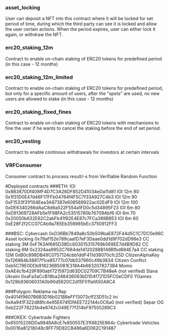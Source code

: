 ### asset_locking
User can deposit a NFT into this contract where it will be locked for set period of time, 
during which the third party can see it is locked and allow the user certain actions. 
When the period expires, user can either lock it again, or withdraw the NFT.

### erc20_staking_12m
Contract to enable on-chain staking of ERC20 tokens for predefined period 
(in this case - 12 months)

### erc20_staking_12m_limited
Contract to enable on-chain staking of ERC20 tokens for predefined period, 
but only for a specific amount of users, after the "spots" are used, no new users
are allowed to stake
(in this case - 12 months)

### erc20_staking_fixed_fines
Contract to enable on-chain staking of ERC20 tokens with mechanisms to fine the user
if he wants to cancel the staking before the end of set period.

### erc20_vesting
Contract to enable continous withdrawals for investors at certain intervals

### VRFConsumer
Consumer contract to process result/-s from Verifiable Random Function


#Deployed contracts
###ETH:
IOI             0x8B3870Df408fF4D7C3A26DF852D41034eDa11d81
IOI 12m 80      0x1f31D0E47d46F17FFb04764f4F5C7f33A927C4b3
IOI 12m 90      0xF1533f31f104Eea3A87387e608569922ac02EdF9
IOI 12m 100     0xDE6340266dAaC8d6a522F554a1FD0c5d34895F23
IOI 6m 80       0xD91369728AFb5e1F98FA2c53515780b76709Abf6
IOI 6m 70       0x20050b632E62C2abFb41f82E4E87c7FCa389B853
IOI 6m 60       0xE28F2f2CC07CAb9a785Eb356985bEc3750912FF3

###BSC:
Cybercash       0xD36Bb7849a8c50b509baE872F44d5C1C7DC0e96C
Asset locking   0x79af152e789caafD7eF3Daae0dd1d9f702dD98e3
CC staking 3M   0xF7A3Af685D38Dc603015315769b569EE7d4B9D82
CC staking 6M   0x2324aa9952C7684de14120288B148Bfbd884E7a4
CC staking 12M  0xB0c898DB49C0757124cbb1ddF411d38070cfc25D
CitizenAlphaKey     0x126964b38817f1ce85777c07db537960c49b3834
Citizen Conflict    0xb5C79E0DDb918236B5081E318A4b6632078273B4
Momo                0xAE4c1b429F890abf7215972d63DC02709C7B48eA
(not verified)
Slava Ukraini       0xaFa3aCcB18ba248436063bD104f721D5FC0eCDF0
YGames              0x129b93606031A0b90d5620C2d15F01fafA50A8C4


###Polygon:
Reklama na Rap      0x4014f9607B6B3D16b021B8eFF13073cff23D51c2
Ini                 0xAa941F322d88fc4e95E674fDfAEE722144c0C6a0
(not verified)
Separ OG            0xb222F78225b4e6742c049E77f314bF97555289C3


###OKEX:
Cybertrade Fighters 0x65015226DDa9848A8cE7e850557E31f4825E864c
Cybertrade Vehicles 0x0016a81218048c8FF79D82C8486a6D062C191487

